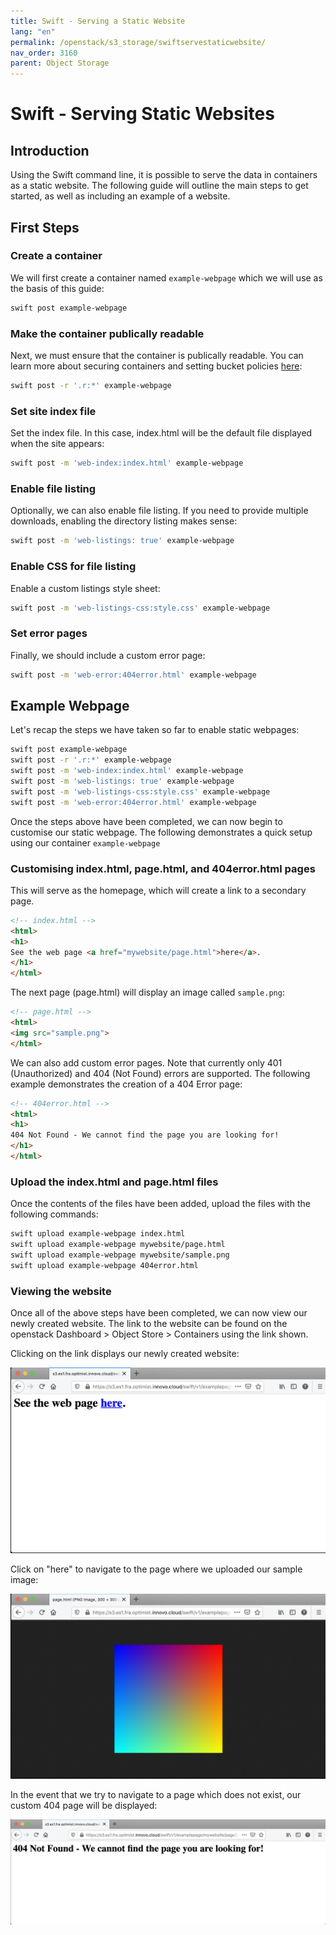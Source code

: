```yaml
---
title: Swift - Serving a Static Website
lang: "en"
permalink: /openstack/s3_storage/swiftservestaticwebsite/
nav_order: 3160
parent: Object Storage
---
```


# Swift - Serving Static Websites

## Introduction

Using the Swift command line, it is possible to serve the data in containers as a static website. The following guide will outline the main steps to get started, as well as including an example of a website.

## First Steps

### Create a container

We will first create a container named `example-webpage` which we will use as the basis of this guide:

```bash
swift post example-webpage
```

### Make the container publically readable

Next, we must ensure that the container is publically readable. You can learn more about securing containers and setting bucket policies [here](/openstack/storage/s3_documentation/security/):

```bash
swift post -r '.r:*' example-webpage
```

### Set site index file

Set the index file. In this case, index.html will be the default file displayed when the site appears:

```bash
swift post -m 'web-index:index.html' example-webpage
```

### Enable file listing

Optionally, we can also enable file listing. If you need to provide multiple downloads, enabling the directory listing makes sense:

```bash
swift post -m 'web-listings: true' example-webpage
```

### Enable CSS for file listing

Enable a custom listings style sheet:

```bash
swift post -m 'web-listings-css:style.css' example-webpage
```

### Set error pages

Finally, we should include a custom error page:

```bash
swift post -m 'web-error:404error.html' example-webpage
```

## Example Webpage

Let's recap the steps we have taken so far to enable static webpages:

```bash
swift post example-webpage
swift post -r '.r:*' example-webpage
swift post -m 'web-index:index.html' example-webpage
swift post -m 'web-listings: true' example-webpage
swift post -m 'web-listings-css:style.css' example-webpage
swift post -m 'web-error:404error.html' example-webpage
```

Once the steps above have been completed, we can now begin to customise our static webpage. The following demonstrates a quick setup using our container `example-webpage`

### Customising index.html, page.html, and 404error.html pages

This will serve as the homepage, which will create a link to a secondary page.

```html
<!-- index.html -->
<html>
<h1>
See the web page <a href="mywebsite/page.html">here</a>.
</h1>
</html>
```

The next page (page.html) will display an image called `sample.png`:

```html
<!-- page.html -->
<html>
<img src="sample.png">
</html>
```

We can also add custom error pages. Note that currently only 401 (Unauthorized) and 404 (Not Found) errors are supported. The following example demonstrates the creation of a 404 Error page:

```html
<!-- 404error.html -->
<html>
<h1>
404 Not Found - We cannot find the page you are looking for!
</h1>
</html>
```

### Upload the index.html and page.html files

Once the contents of the files have been added, upload the files with the following commands:

```bash
swift upload example-webpage index.html
swift upload example-webpage mywebsite/page.html
swift upload example-webpage mywebsite/sample.png
swift upload example-webpage 404error.html
```

### Viewing the website

Once all of the above steps have been completed, we can now view our newly created website. The link to the website can be found on the openstack Dashboard > Object Store > Containers using the link shown.

Clicking on the link displays our newly created website:

![](attachments/Webpage01.png)

Click on "here" to navigate to the page where we uploaded our sample image:

![](attachments/Webpage02.png)

In the event that we try to navigate to a page which does not exist, our custom 404 page will be displayed:

![](attachments/Webpage03.png)

